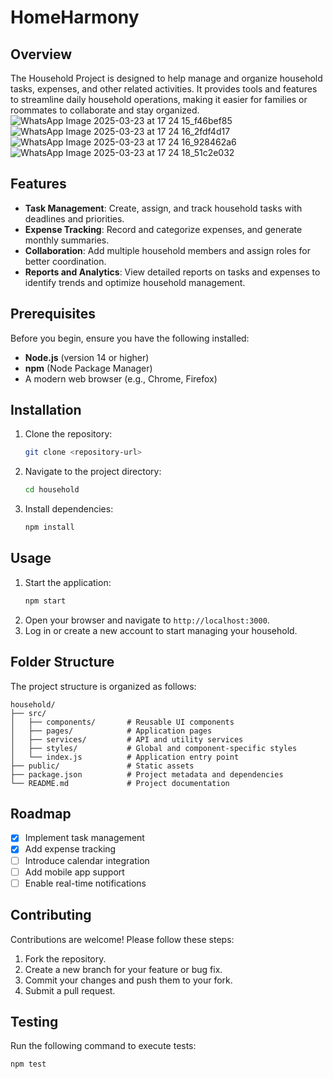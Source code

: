 # HomeHarmony

## Overview
The Household Project is designed to help manage and organize household tasks, expenses, and other related activities. It provides tools and features to streamline daily household operations, making it easier for families or roommates to collaborate and stay organized.
![WhatsApp Image 2025-03-23 at 17 24 15_f46bef85](https://github.com/user-attachments/assets/5f3da631-fa40-45eb-b94b-af5b1b8eed6b)
![WhatsApp Image 2025-03-23 at 17 24 16_2fdf4d17](https://github.com/user-attachments/assets/bef2be78-0bfc-468e-bb57-d1ac7cf8a5f5)
![WhatsApp Image 2025-03-23 at 17 24 16_928462a6](https://github.com/user-attachments/assets/bfa0b690-5b20-466b-ae77-d989347ff393)
![WhatsApp Image 2025-03-23 at 17 24 18_51c2e032](https://github.com/user-attachments/assets/bf6fd5c7-b08c-4cbe-bc8e-0588aac20b9e)




## Features
- **Task Management**: Create, assign, and track household tasks with deadlines and priorities.
- **Expense Tracking**: Record and categorize expenses, and generate monthly summaries.
- **Collaboration**: Add multiple household members and assign roles for better coordination.
- **Reports and Analytics**: View detailed reports on tasks and expenses to identify trends and optimize household management.

## Prerequisites
Before you begin, ensure you have the following installed:
- **Node.js** (version 14 or higher)
- **npm** (Node Package Manager)
- A modern web browser (e.g., Chrome, Firefox)

## Installation
1. Clone the repository:
   ```bash
   git clone <repository-url>
   ```
2. Navigate to the project directory:
   ```bash
   cd household
   ```
3. Install dependencies:
   ```bash
   npm install
   ```

## Usage
1. Start the application:
   ```bash
   npm start
   ```
2. Open your browser and navigate to `http://localhost:3000`.
3. Log in or create a new account to start managing your household.

## Folder Structure
The project structure is organized as follows:
```
household/
├── src/
│   ├── components/       # Reusable UI components
│   ├── pages/            # Application pages
│   ├── services/         # API and utility services
│   ├── styles/           # Global and component-specific styles
│   └── index.js          # Application entry point
├── public/               # Static assets
├── package.json          # Project metadata and dependencies
└── README.md             # Project documentation
```

## Roadmap
- [x] Implement task management
- [x] Add expense tracking
- [ ] Introduce calendar integration
- [ ] Add mobile app support
- [ ] Enable real-time notifications

## Contributing
Contributions are welcome! Please follow these steps:
1. Fork the repository.
2. Create a new branch for your feature or bug fix.
3. Commit your changes and push them to your fork.
4. Submit a pull request.

## Testing
Run the following command to execute tests:
```bash
npm test
```

